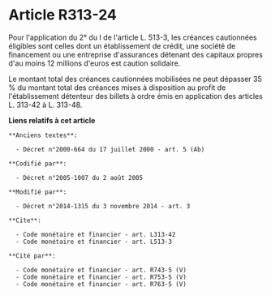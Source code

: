 # Article R313-24

Pour l'application du 2° du I de l'article L. 513-3, les créances cautionnées éligibles sont celles dont un établissement de
crédit, une société de financement ou une entreprise d'assurances détenant des capitaux propres d'au moins 12 millions
d'euros est caution solidaire. 

Le montant total des créances cautionnées mobilisées ne peut dépasser 35 % du montant total des créances mises à disposition
au profit de l'établissement détenteur des billets à ordre émis en application des articles L. 313-42 à L. 313-48.

**Liens relatifs à cet article**

	**Anciens textes**:

	  - Décret n°2000-664 du 17 juillet 2000 - art. 5 (Ab)

	**Codifié par**:

	  - Décret n°2005-1007 du 2 août 2005

	**Modifié par**:

	  - Décret n°2014-1315 du 3 novembre 2014 - art. 3

	**Cite**:

	  - Code monétaire et financier - art. L313-42
	  - Code monétaire et financier - art. L513-3

	**Cité par**:

	  - Code monétaire et financier - art. R743-5 (V)
	  - Code monétaire et financier - art. R753-5 (V)
	  - Code monétaire et financier - art. R763-5 (V)
